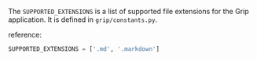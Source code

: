 The `SUPPORTED_EXTENSIONS` is a list of supported file extensions for the Grip application. It is defined in `grip/constants.py`.

reference:
```python:grip/constants.py
SUPPORTED_EXTENSIONS = ['.md', '.markdown']
```
